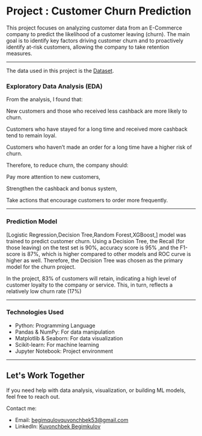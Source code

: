 # Project : Customer Churn Prediction

This project focuses on analyzing customer data from an E-Commerce  company to predict the likelihood of a customer leaving (churn). The main goal is to identify key factors driving customer churn and to proactively identify at-risk customers, allowing the company to take retention measures.

---

The data used in this project is the [Dataset](https://github.com/anvarnarz/praktikum_datasets/blob/main/E-Commerce-Dataset.csv).

###  Exploratory Data Analysis (EDA)

From the analysis, I found that:

New customers and those who received less cashback are more likely to churn.

Customers who have stayed for a long time and received more cashback tend to remain loyal.

Customers who haven’t made an order for a long time have a higher risk of churn.

Therefore, to reduce churn, the company should:

Pay more attention to new customers,

Strengthen the cashback and bonus system,

Take actions that encourage customers to order more frequently.

---

###  Prediction Model

[Logistic Regression,Decision Tree,Random Forest,XGBoost,] model was trained to predict customer churn.
Using a Decision Tree, the Recall (for those leaving) on the test set is 90%, accuracy score is 95% ,and the F1-score is 87%, which is higher compared to other models and ROC curve is higher as well. Therefore, the Decision Tree was chosen as the primary model for the churn project.

In the project, 83% of customers will retain, indicating a high level of customer loyalty to the company or service. This, in turn, reflects a relatively low churn rate (17%)

---

### Technologies Used

* Python: Programming Language
* Pandas & NumPy: For data manipulation
* Matplotlib & Seaborn: For data visualization
* Scikit-learn: For machine learning
* Jupyter Notebook: Project environment

---


##  Let's Work Together
If you need help with data analysis, visualization, or building ML models, feel free to reach out.  

Contact me:  
- Email: begimqulovquvonchbek53@gmail.com  
- LinkedIn: [Kuvonchbek Begimkulov](https://linkedin.com/in/kuvonchbek-begimkulov)

